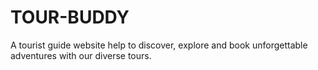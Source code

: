 # TOUR-BUDDY
A tourist guide website help to discover, explore and book unforgettable adventures with our diverse tours.
